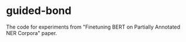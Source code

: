 # guided-bond
The code for experiments from "Finetuning BERT on Partially Annotated NER Corpora" paper.
